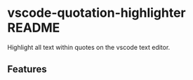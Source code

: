 # vscode-quotation-highlighter README

Highlight all text within quotes on the vscode text editor.

## Features



